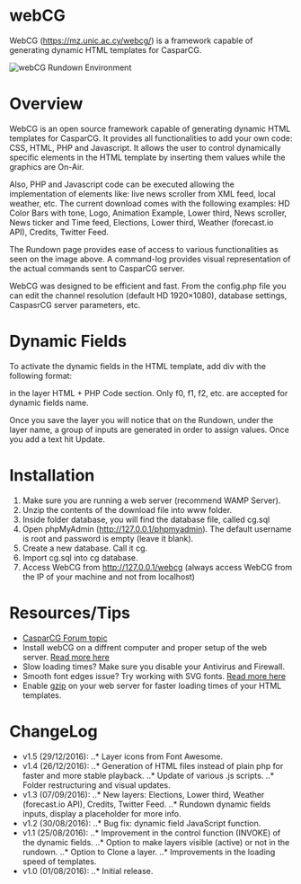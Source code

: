 # webCG
WebCG (https://mz.unic.ac.cy/webcg/) is a framework capable of generating dynamic HTML templates for CasparCG.

![webCG Rundown Environment](https://mz.unic.ac.cy/wp-content/uploads/2016/08/Rundown.png)

# Overview

WebCG is an open source framework capable of generating dynamic HTML templates for CasparCG. It provides all functionalities to add your own code: CSS, HTML, PHP and Javascript. It allows the user to control dynamically specific elements in the HTML template by inserting them values while the graphics are On-Air.

Also, PHP and Javascript code can be executed allowing the implementation of elements like: live news scroller from XML feed, local weather, etc. The current download comes with the following examples: HD Color Bars with tone, Logo, Animation Example, Lower third, News scroller, News ticker and Time feed, Elections, Lower third, Weather (forecast.io API), Credits, Twitter Feed.

The Rundown page provides ease of access to various functionalities as seen on the image above. A command-log provides visual representation of the actual commands sent to CasparCG server.

WebCG was designed to be efficient and fast. From the config.php file you can edit the channel resolution (default HD 1920×1080), database settings, CaspasrCG server parameters, etc.

# Dynamic Fields

To activate the dynamic fields in the HTML template, add div with the following format: <div id=”f0″></div> in the layer HTML + PHP Code section. Only f0, f1, f2, etc. are accepted for dynamic fields name.

Once you save the layer you will notice that on the Rundown, under the layer name, a group of inputs are generated in order to assign values. Once you add a text hit Update.

# Installation
1. Make sure you are running a web server (recommend WAMP Server).
2. Unzip the contents of the download file into www folder.
3. Inside folder database, you will find the database file, called cg.sql
4. Open phpMyAdmin (http://127.0.0.1/phpmyadmin). The default username is root and password is empty (leave it blank).
5. Create a new database. Call it cg.
6. Import cg.sql into cg database.
7. Access WebCG from http://127.0.0.1/webcg (always access WebCG from the IP of your machine and not from localhost)

# Resources/Tips
* [CasparCG Forum topic](http://casparcg.com/forum/viewtopic.php?f=9&t=3938)
* Install webCG on a diffrent computer and proper setup of the web server. [Read more here](http://casparcg.com/forum/viewtopic.php?f=9&t=3938#p27194)
* Slow loading times? Make sure you disable your Antivirus and Firewall.
* Smooth font edges issue? Try working with SVG fonts. [Read more here](http://nimbupani.com/about-fonts-in-svg.html)
* Enable [gzip](https://www.gnu.org/software/gzip/) on your web server for faster loading times of your HTML templates.

# ChangeLog
* v1.5 (29/12/2016):
..* Layer icons from Font Awesome.
* v1.4 (26/12/2016):
..* Generation of HTML files instead of plain php for faster and more stable playback.
..* Update of various .js scripts.
..* Folder restructuring and visual updates.
* v1.3 (07/09/2016):
..* New layers: Elections, Lower third, Weather (forecast.io API), Credits, Twitter Feed.
..* Rundown dynamic fields inputs, display a placeholder for more info.
* v1.2 (30/08/2016):
..* Bug fix: dynamic field JavaScript function.
* v1.1 (25/08/2016):
..* Improvement in the control function (INVOKE) of the dynamic fields.
..* Option to make layers visible (active) or not in the rundown.
..* Option to Clone a layer.
..* Improvements in the loading speed of templates.
* v1.0 (01/08/2016):
..* Initial release.

